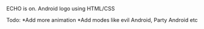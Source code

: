 ECHO is on.
Android logo using HTML/CSS

Todo:
  *Add more animation
  *Add modes like evil Android, Party Android etc
